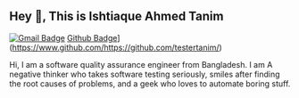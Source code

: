 ## Hey 👋, This is Ishtiaque Ahmed Tanim
[![Gmail Badge](https://img.shields.io/badge/-ishtiaqueahmed1998@gmail.com-c14438?style=flat&logo=Gmail&logoColor=white&link=mailto:ishtiaqueahmed1998@gmail.com)](mailto:ishtiaqueahmed1998@gmail.com) 
[Github Badge](https://img.shields.io/badge/-https://github.com/testertanim-grey?style=flat&logo=github&logoColor=white&link=https://github.com/https://github.com/testertanim/)](https://www.github.com/https://github.com/testertanim/) <p align='left'>Hi, I am a software quality assurance engineer from Bangladesh. I am A negative thinker who takes software testing seriously, smiles after finding the root causes of problems, and a geek who loves to automate boring stuff.</p>
